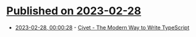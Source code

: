 # [Published on 2023-02-28](index.md)

* [2023-02-28, 00:00:28](https://lobste.rs/s/sm76ls/civet_modern_way_write_typescript) - [Civet - The Modern Way to Write TypeScript](https://civet.dev/)
